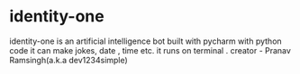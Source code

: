 # identity-one
identity-one is an artificial intelligence bot built with pycharm with python code it can make jokes, date , time etc. it runs on terminal . creator - Pranav Ramsingh(a.k.a dev1234simple)
